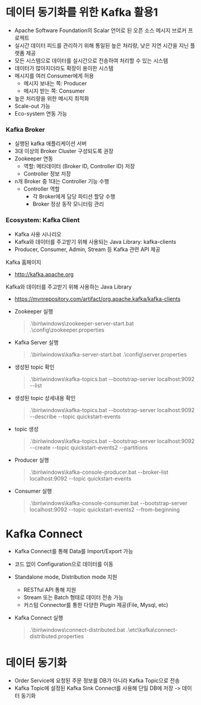 # 데이터 동기화를 위한 Kafka 활용1

- Apache Software Foundation의 Scalar 언어로 된 오픈 소스 메시지 브로커 프로젝트
- 실시간 데이터 피드를 관리하기 위해 통일된 높은 처리량, 낮은 지연 시간을 지닌 플랫폼 제공
- 모든 시스템으로 데이터를 실시간으로 전송하여 처리할 수 있는 시스템
- 데이터가 많아지더라도 확장이 용이한 시스템
- 메시지를 여러 Consumer에게 허용
  - 메시지 보내는 쪽: Producer
  - 메시지 받는 쪽: Consumer
- 높은 처리량을 위한 메시지 최적화
- Scale-out 가능
- Eco-system 연동 가능

### Kafka Broker

- 실행된 kafka 애플리케이션 서버
- 3대 이상의 Broker Cluster 구성되도록 권장
- Zookeeper 연동
  - 역할: 메타데이터 (Broker ID, Controller ID) 저장
  - Controller 정보 저장
- n개 Broker 중 1대는 Controller 기능 수행
  - Controller 역할
    - 각 Broker에게 담당 파티션 할당 수행
    - Broker 정상 동작 모니터링 관리

### Ecosystem: Kafka Client

- Kafka 사용 시나리오
- Kafka와 데이터를 주고받기 위해 사용되는 Java Library: kafka-clients
- Producer, Consumer, Admin, Stream 등 Kafka 관련 API 제공

Kafka 홈페이지

- http://kafka.apache.org

Kafka와 데이터를 주고받기 위해 사용하는 Java Library

- https://mvnrepository.com/artifact/org.apache.kafka/kafka-clients

- Zookeeper 실행

  > .\bin\windows\zookeeper-server-start.bat .\config\zookeeper.properties

- Kafka Server 실행

  > .\bin\windows\kafka-server-start.bat .\config\server.properties

- 생성된 topic 확인

  > .\bin\windows\kafka-topics.bat --bootstrap-server localhost:9092 --list

- 생성된 topic 상세내용 확인

  > .\bin\windows\kafka-topics.bat --bootstrap-server localhost:9092 --describe --topic quickstart-events

- topic 생성
  > .\bin\windows\kafka-topics.bat --bootstrap-server localhost:9092 --create --topic quickstart-events2 --partitions
- Producer 실행

  > .\bin\windows\kafka-console-producer.bat --broker-list localhost:9092 --topic quickstart-events

- Consumer 실행
  > .\bin\windows\kafka-console-consumer.bat --bootstrap-server localhost:9092 --topic quickstart-events2 --from-beginning

# Kafka Connect

- Kafka Connect를 통해 Data를 Import/Export 가능
- 코드 없이 Configuration으로 데이터를 이동
- Standalone mode, Distribution mode 지원

  - RESTful API 통해 지원
  - Stream 또는 Batch 형태로 데이터 전송 가능
  - 커스텀 Connector를 통한 다양한 Plugin 제공(File, Mysql, etc)

- Kafka Connect 실행
  > .\bin\windows\connect-distributed.bat .\etc\kafka\connect-distributed.properties

# 데이터 동기화

- Order Service에 요청된 주문 정보를 DB가 아니라 Kafka Topic으로 전송
- Kafka Topic에 설정된 Kafka Sink Connect를 사용해 단일 DB에 저장 -> 데이터 동기화
